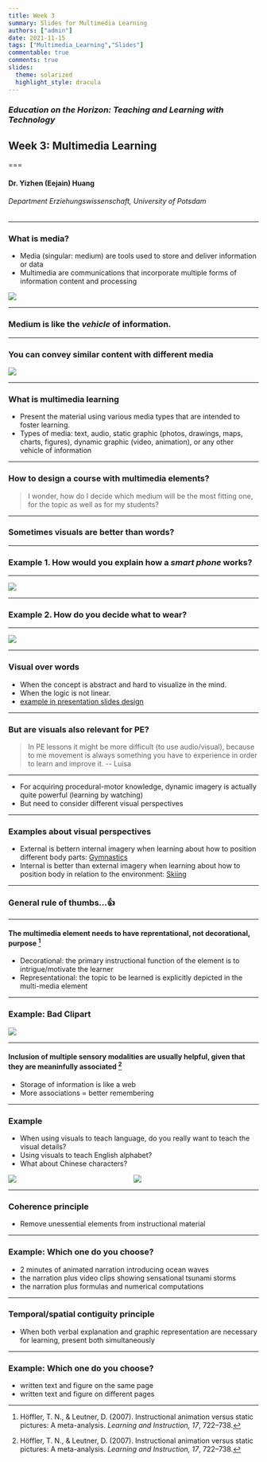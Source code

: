```yaml
---
title: Week 3 
summary: Slides for Multimedia Learning
authors: ["admin"]
date: 2021-11-15
tags: ["Multimedia_Learning","Slides"]
commentable: true
comments: true
slides:
  theme: solarized
  highlight_style: dracula
---
```


### *Education on the Horizon: Teaching and Learning with Technology*
## Week 3: Multimedia Learning
===
#### Dr. Yizhen (Eejain) Huang
###### Department Erziehungswissenschaft, University of Potsdam

---
### What is media?
- Media (singular: medium) are tools used to store and deliver information or data
- Multimedia are communications that incorporate multiple forms of information content and processing

![](/media/media.jpg)

---
### Medium is like the *vehicle* of information. 

---
### You can convey similar content with different media
![](/media/different-transportation.png)

---
### What is multimedia learning
- Present the material using various media types that are intended to foster learning.
- Types of media: text, audio, static graphic (photos, drawings, maps, charts, figures), dynamic graphic (video, animation), or any other vehicle of information

<!-- ---
### Why is it an attractive idea?

- Suitability: sometimes one media is more suitable to present certain information than others
- Student preference: sometimes one prefer certain media than others

---
### Let's consider suitability first... -->

---
### How to design a course with multimedia elements? 
> I wonder, how do I decide which medium will be the most fitting one, for the topic as well as for my students?

---
### Sometimes visuals are better than words? 

---
### Example 1. How would you explain how a *smart phone* works?

---
![](/media/cellphone.png)

---
### Example 2. How do you decide what to wear?

---
![](/media/decisiontree2.png)

---
### Visual over words
- When the concept is abstract and hard to visualize in the mind.
- When the logic is not linear.
- [example in presentation slides design](https://prezi.com/p/7upyb8nulbzs/ux-design-tips-for-product-managers/?click_source=logged_element&element_type=prezi_card&element_text=7upyb8nulbzs)

<!-- ---
### Audio over visual?
- Audio carries unique information
      + Example: [Hearning range test (6:25-10:00)](https://www.20k.org/episodes/hearingloss ) -->

<!-- ---
### What about personal preferences for media types?

---
### Is the "learning style" theory true?
- Claims of the learning style theory:
      + Each person has a preferred way of receiving new information: visual, auditory, kinesthetic
      + When learning something new, student will learn better when the instruction matches their preferred media types
+ Are these claims true?

---
### Example of instruction according to learning style theory
- When learning addition...
      - Visual learner: view grouping of objects
      - Auditory learner: listen to sets of rhythms
      - Kinesthetic learner: arrange objects into groups

---
### What's wrong with this approach?
- No matter what's the input module, most of the information are encoded semantically (as meaning)
- Everyone can benefit from various representations of the same content
 -->
<!-- ---
### Recap
- Multimedia learning: present the material using various media types that are intended to foster learning.
      - Media types can include text, audio, static graphic (photos, drawings, maps, charts, figures), dynamic graphic (video, animation), or any other vehicles of information (we experience the world through different senses)

---
### Thank you for the active discussion in Discord! Let's address some of the questions 😁

---
> It wasn't clear to me before that reading a text on an iPad...is not multi media learning 

> -- Luisa

---
### Difference between "environment" and "medium"

- The tablet is an learning *environment*
- You can either present single- or multi-*media* content in this environment
      + a "book behind glass" or a "interactive, media-rich" environment

---
### Learning style theory: pros and cons
- Claims of the learning style theory:
      + Each person has a preferred way of receiving new information: visual, auditory, kinesthetic (True)
      + When learning something new, student will learn better when the instruction matches their preferred media types (False)

---
- Students do have preferences, but that don't translate directly to performance, because their knowledge/skill is often not tested directly from these sensory modalities
      + e.g., Students learn about additon by hearing a song vs. students learn about harmonious patteren by hearing a song, which makes more sense?

---
> I still don't really understand why the teacher's voice is not a medium. I don't see a big difference between a voice and an audio recording. 

> -- Jenny/ErikM
f
---
### xx learning ≠ learning through xx

- Auditory learning and learning through audio is different, same for visual leanring and learning through visual
      - Whether you are really trying to teach (and test) some information from this particular sensory modality, or simply use it as a vehicle.

---
> In PE lessons it might be more difficult (to use audio/visual), because to me movement is always something you have to experience in order to learn and improve it. 

> -- Luisa -->

---
### But are visuals also relevant for PE?

> In PE lessons it might be more difficult (to use audio/visual), because to me movement is always something you have to experience in order to learn and improve it. 
> -- Luisa

---
- For acquiring procedural-motor knowledge, dynamic imagery is actually quite powerful (learning by watching)
- But need to consider different visual perspectives

---
### Examples about visual perspectives
- External is bettern internal imagery when learning about how to position different body parts: [Gymnastics](https://www.youtube.com/watch?v=JueHTIusqzI)
- Internal is better than external imagery when learning about how to position body in relation to the environment: [Skiing](https://www.youtube.com/watch?v=-4tsX20dPX0)

---
### General rule of thumbs...👍

---
#### The multimedia element needs to have reprentational, not decorational, purpose [^1]
- Decorational: the primary instructional function of the element is to intrigue/motivate the learner
- Representational: the topic to be learned is explicitly depicted in the multi-media element

[^1]: Höffler, T. N., & Leutner, D. (2007). Instructional animation versus static pictures: A meta-analysis. *Learning and Instruction, 17*, 722–738.

---
###  Example: Bad Clipart 

![](/media/badpres.jpg)

---
#### Inclusion of multiple sensory modalities are usually helpful, given that they are meaninfully associated [^1]
- Storage of information is like a web 
- More associations = better remembering

---
### Example
- When using visuals to teach language, do you really want to teach the visual details?
- Using visuals to teach English alphabet? 
- What about Chinese characters?

<style>
.multicol{
    display: flex;
}
.col_l{
    flex: 4;
}
.col_r{
    flex: 4;
}
</style>

<div class="multicol">

<div class="col_l">
      <img src="/media/engalphabet.jpeg" > 
</div>

<div class="col_r">
<section>
      <img src="/media/cnalphabet.jpg" > 
</section>
</div>

</div>

[^1]: Schüler, A., Scheiter, K., & van Genuchten, E. (2011). The role of working memory in multimedia instruction: Is working memory working during learning from text and pictures? *Educational Psychology Review, 23*, 389–411.

---
###  Coherence principle
- Remove unessential elements from instructional material

---
### Example: Which one do you choose? 
- 2 minutes of animated narration introducing ocean waves
- the narration plus video clips showing sensational tsunami storms
- the narration plus formulas and numerical computations


---
###  Temporal/spatial contiguity principle
- When both verbal explanation and graphic representation are necessary for learning, present both simultaneously 

---
###  Example: Which one do you choose? 
- written text and figure on the same page
- written text and figure on different pages




<!-- 
---
## Some hands-on examples 
- Let's analyze together:
      - What kind of multimeida elements are included?
      - Have they been used properly or not?
- Examples
      + [Support Net](https://www.open.edu/openlearn/health-sports-psychology/mental-health/support-net-can-you-help-someone-need)
      + [PhotoFit Me](https://www.open.edu/openlearn/body-mind/photofit-me)
      + [Finding the Truth](https://www.open.edu/openlearn/people-politics-law/the-law/criminology/finding-the-truth)
      + [Museum of the Dead](https://www.open.edu/openlearn/nature-environment/natural-history/museum-the-dead) -->